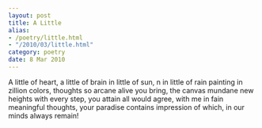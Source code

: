 ```yaml
---
layout: post
title: A Little
alias:
- /poetry/little.html
- "/2010/03/little.html"
category: poetry
date: 8 Mar 2010
---
```



A little of heart, a little of brain
in little of sun, n in little of rain
painting in zillion colors, thoughts so arcane
alive you bring, the canvas mundane
new heights with every step, you attain
all would agree, with me in fain
meaningful thoughts, your paradise contains
impression of which, in our minds always remain!
